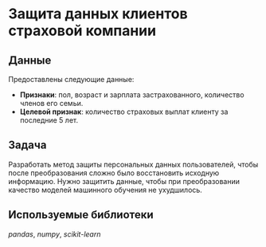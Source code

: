 # Защита данных клиентов страховой компании
## Данные
Предоставлены следующие данные:
- **Признаки**: пол, возраст и зарплата застрахованного, количество членов его семьи.
- **Целевой признак**: количество страховых выплат клиенту за последние 5 лет.
## Задача
Разработать метод защиты персональных данных пользователей, чтобы после преобразования сложно было восстановить исходную информацию. Нужно защитить данные, чтобы при преобразовании качество моделей машинного обучения не ухудшилось. 
## Используемые библиотеки
*pandas*, *numpy*, *scikit-learn*
